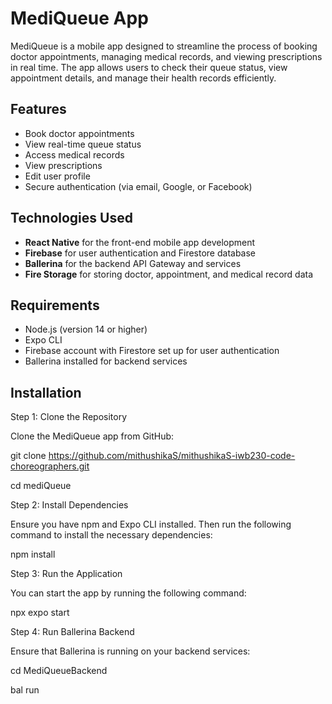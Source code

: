 # MediQueue App

MediQueue is a mobile app designed to streamline the process of booking doctor appointments, managing medical records, and viewing prescriptions in real time. The app allows users to check their queue status, view appointment details, and manage their health records efficiently.

## Features

- Book doctor appointments
- View real-time queue status
- Access medical records
- View prescriptions
- Edit user profile
- Secure authentication (via email, Google, or Facebook)

## Technologies Used

- **React Native** for the front-end mobile app development
- **Firebase** for user authentication and Firestore database
- **Ballerina** for the backend API Gateway and services
- **Fire Storage** for storing doctor, appointment, and medical record data

## Requirements

- Node.js (version 14 or higher)
- Expo CLI
- Firebase account with Firestore set up for user authentication
- Ballerina installed for backend services

## Installation

Step 1: Clone the Repository

Clone the MediQueue app from GitHub:


git clone https://github.com/mithushikaS/mithushikaS-iwb230-code-choreographers.git

cd mediQueue

Step 2: Install Dependencies

Ensure you have npm and Expo CLI installed. Then run the following command to install the necessary dependencies:

npm install

Step 3: Run the Application

You can start the app by running the following command:

npx expo start

Step 4: Run Ballerina Backend

Ensure that Ballerina is running on your backend services:

cd MediQueueBackend

bal run

